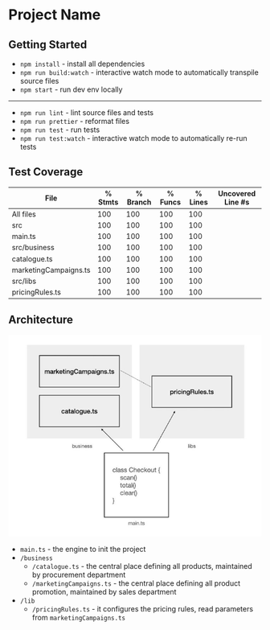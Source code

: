 # Project Name

## Getting Started

- `npm install` - install all dependencies
- `npm run build:watch` - interactive watch mode to automatically transpile source files
- `npm start` - run dev env locally
----
- `npm run lint` - lint source files and tests
- `npm run prettier` - reformat files
- `npm run test` - run tests
- `npm run test:watch` - interactive watch mode to automatically re-run tests

## Test Coverage

| File                  | % Stmts | % Branch | % Funcs | % Lines | Uncovered Line #s |
| --------------------- | ------- | -------- | ------- | ------- | ----------------- |
| All files             | 100     | 100      | 100     | 100     |
| src                   | 100     | 100      | 100     | 100     |
| main.ts               | 100     | 100      | 100     | 100     |
| src/business          | 100     | 100      | 100     | 100     |
| catalogue.ts          | 100     | 100      | 100     | 100     |
| marketingCampaigns.ts | 100     | 100      | 100     | 100     |
| src/libs              | 100     | 100      | 100     | 100     |
| pricingRules.ts       | 100     | 100      | 100     | 100     |

## Architecture

![architecture](./architecture.jpg?raw=true)

- `main.ts` - the engine to init the project
- `/business`
   - `/catalogue.ts` - the central place defining all products, maintained by procurement department
    - `/marketingCampaigns.ts` - the central place defining all product promotion, maintained by sales department
- `/lib` 
  - `/pricingRules.ts` - it configures the pricing rules, read parameters from `marketingCampaigns.ts`
